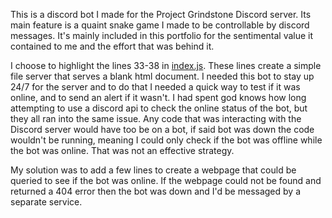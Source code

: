 This is a discord bot I made for the Project Grindstone Discord server. Its main feature is a quaint snake game I made to be controllable by discord messages. It's mainly included in this portfolio for the sentimental value it contained to me and the effort that was behind it.

I choose to highlight the lines 33-38 in [index.js](https://github.com/NathanDonagi/Roomba-Discord-Bot/blob/main/index.js). These lines create a simple file server that serves a blank html document. I needed this bot to stay up 24/7 for the server and to do that I needed a quick way to test if it was online, and to send an alert if it wasn't. I had spent god knows how long attempting to use a discord api to check the online status of the bot, but they all ran into the same issue. Any code that was interacting with the Discord server would have too be on a bot, if said bot was down the code wouldn't be running, meaning I could only check if the bot was offline while the bot was online. That was not an effective strategy.

My solution was to add a few lines to create a webpage that could be queried to see if the bot was online. If the webpage could not be found and returned a 404 error then the bot was down and I'd be messaged by a separate service.



